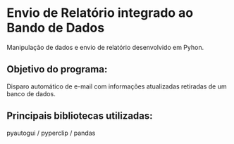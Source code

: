 # Envio de Relatório integrado ao Bando de Dados
 Manipulação de dados e envio de relatório desenvolvido em Pyhon. 
## Objetivo do programa: 
Disparo automático de e-mail com informações atualizadas retiradas de um banco de dados.
## Principais bibliotecas utilizadas:
pyautogui / pyperclip / pandas

